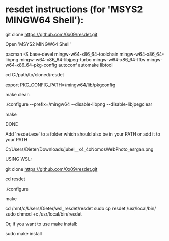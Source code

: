 # resdet instructions (for 'MSYS2 MINGW64 Shell'):

git clone https://github.com/0x09/resdet.git

Open 'MSYS2 MINGW64 Shell'

pacman -S base-devel mingw-w64-x86_64-toolchain mingw-w64-x86_64-libpng mingw-w64-x86_64-libjpeg-turbo mingw-w64-x86_64-fftw mingw-w64-x86_64-pkg-config autoconf automake libtool

cd C:/path/to/cloned/resdet

export PKG_CONFIG_PATH=/mingw64/lib/pkgconfig

make clean

./configure --prefix=/mingw64 --disable-libpng --disable-libjpegclear

make

DONE

Add 'resdet.exe' to a folder which should also be in your PATH or add it to your PATH

C:/Users/Dieter/Downloads/jubel__x4_4xNomosWebPhoto_esrgan.png


USING WSL:

git clone https://github.com/0x09/resdet.git

cd resdet

./configure

make


cd /mnt/c/Users/Dieter/wsl_resdet/resdet
sudo cp resdet /usr/local/bin/
sudo chmod +x /usr/local/bin/resdet

Or, if you want to use make install:

sudo make install

